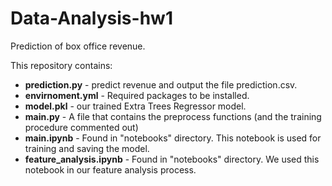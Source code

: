 # Data-Analysis-hw1
Prediction of box office revenue.

This repository contains:
- **prediction.py** - predict revenue and output the file prediction.csv.
- **envirnoment.yml** - Required packages to be installed.
- **model.pkl** - our trained Extra Trees Regressor model.
-  **main.py** - A file that contains the preprocess functions (and the training procedure commented out)
- **main.ipynb** - Found in "notebooks" directory. This notebook is used for training and saving the model.
- **feature_analysis.ipynb** - Found in "notebooks" directory. We used this notebook in our feature analysis process.  
